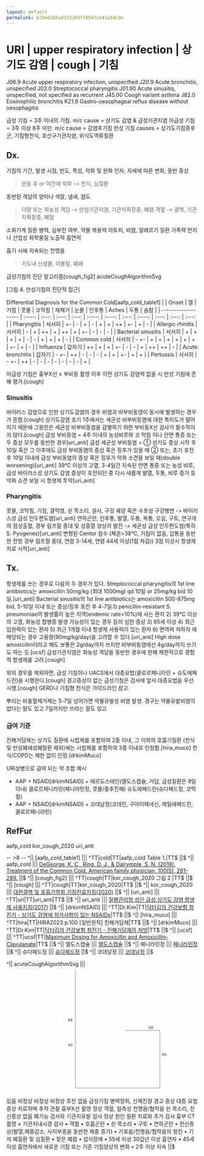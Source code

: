 ```yaml
---
layout: default
permalink: b29eb2bbad15320df7d547ce41a5dc9e
---
```


# URI | upper respiratory infection | 상기도 감염 | cough | 기침
J06.9 Acute upper respiratory infection, unspecified
J20.9 Acute bronchitis, unspecified
J02.0 Streptococcal pharyngitis
J01.90 Acute sinusitis, unspecified, not specified as recurrent
J45.00 Cough variant asthma
J82.0 Eosinophilic bronchitis
K21.9 Gastro-oesophageal reflux disease without oesophagitis

급성 기침 = 3주 이내의 기침. m/c cause = 상기도 감염 & 급성기관지염
아급성 기침 = 3주 이상 8주 미만. m/c cause = 감염후기침
만성 기침 causes = 상기도기침증후군, 기침형천식, 호산구기관지염, 위식도역류질환

## Dx.
기침의 기간, 발생 시점, 빈도, 특성, 악화 및 완화 인자, 자세에 따른 변화, 동반 증상
> 운동 후 or 야간에 악화 -> 천식, 심질환

동반된 객담의 양이나 색깔, 냄새, 점도
> 다량 또는 화농성 객담 -> 만성기관지염, 기관지확장증, 폐렴
> 객혈 -> 결핵, 기관지확장증, 폐암

소화기계 질환 병력, 심부전 여부, 약물 복용력
아토피, 비염, 알레르기 질환 가족력
먼지나 산업성 화학물질 노출력
흡연력

흡기 시에 지속되는 천명음
> 기도내 신생물, 이물질, 폐쇄


급성기침의 진단 알고리즘[cough_fig2]
acuteCoughAlgorithmSvg

[그림 4. 만성기침의 진단적 접근]

Differential Diagnosis for the Common Cold[aafp_cold_table1]
|                     | Onset  |  열   | 기침  | 콧물  | 코막힘 | 재채기 | 눈물  | 인후통 | Aches | 두통  | 숨참  |
| ------------------- | :----: | :---: | :---: | :---: | :----: | :----: | :---: | :----: | :---: | :---: | :---: |
| Pharyngitis         | 서서히 |  +-   |   -   |   +   |   -    |   +    |   +   |   ++   |  +-   |   +   |   -   |
| Allergic rhinitis   | 서서히 |   -   |   +   |  ++   |   +    |   ++   |   +   |   +-   |   -   |   -   |   -   |
| Bacterial sinusitis | 서서히 |   +   |   +   |   +   |   +    |   -    |   -   |   +    |   +   |   +   |   -   |
| Common cold         | 서서히 | - +-  |   +   |   +   |   +    |   +    |   +   |   +    |  +-   |   +   |   -   |
| Influenza           | 갑자기 |  ++   |   +   |   +   |   +-   |   -    |   -   |   +    |  ++   |  ++   |   -   |
| Acute bronchitis    | 갑자기 | - +-  |  ++   |   -   |   -    |   -    |   +   |   +    |  +-   |   +   |   +   |
| Pertussis           | 서서히 | - +-  |  ++   |   -   |   -    |   -    |   -   |   -    |   -   |   -   |   +   |

아급성 기침은 흉부X선 ± 부비동 촬영 이후 이전 상기도 감염력 없을 시 만성 기침에 준해 평가.[cough]

### Sinusitis
바이러스 감염으로 인한 상기도감염의 경우 비염과 비부비동염이 동시에 발생하는 경우가 흔함.[cough]
상기도감염 초기 1주에서는 세균성 비부비동염에 대한 특이도가 떨어지기 때문에 그동안은 세균성 비부비동염을 감별하기 위한 부비동X선 검사가 필수적이지 않다.[cough]
급성 부비동염 = 4주 이내의 농성비루와 코 막힘 이나 안면 통증 또는 두 증상 모두를 동반한 경우[uri_anti]
급성 세균성 부비동염 = ① 상기도 증상 시작 후 10일 혹은 그 이후에도 급성 부비동염의 증상 혹은 징후가 있을 때 ② 또는, 초기 호전 후 10일 이내에 급성 부비동염의 증상 혹은 징후가 악화 소견을 보일 때(double worsening)[uri_anti]
39℃ 이상의 고열, 3-4일간 지속된 안면 통증 또는 농성 비루, 급성 바이러스성 상기도 감염 증상이 호전되던 중 다시 새롭게 발열, 두통, 비루 증가 등 악화 소견 보일 시 항생제 투약[uri_anti]

### Pharyngitis
콧물, 코막힘, 기침, 결막염, 쉰 목소리, 설사, 구강 궤양 혹은 수포성 구강병변 -> 바이러스성 급성 인두편도염[uri_anti]
연하곤란, 인후통, 발열, 두통, 복통, 오심, 구토, 연구개의 점상출혈, 경부 림프절 종대 및 성홍열 양상의 발진 -> 세균성 급성 인두편도염(특히 S. Pyogenes)[uri_anti]
변형된 Centor 점수 (체온>38℃, 기침이 없음, 압통을 동반한 전방 경부 림프절 종대, 연령 3-14세, 연령 44세 이상(1점 차감)) 3점 이상시 항생제 치료 시작[uri_anti]


## Tx.
항생제를 쓰는 경우로 다음의 두 경우가 있다.
Streptococcal pharyngitis의 1st line antibiotics는 amoxicillin 50mg/kg (최대 1000mg) qd 10일 or 25mg/kg bid 10일.[uri_anti]
Bacterial sinusitis의 1st line antibiotics는 amoxicillin 500-875mg bid, 5-10일 이내 또는 증상/징후 호전 후 4-7일.1) penicillin-resistant S. pneumoniae의 발생률이 높은 지역(endemic rate>10%)에 사는 환자 2) 39℃ 이상의 고열, 화농성 합병증 발생 가능성이 있는 경우 등의 심한 증상 3) 65세 이상 4) 최근 입원력이 있는 환자 5) 최근 1개월 이내 항생제 사용력이 있는 환자 6) 면역력 저하자 에 해당되는 경우 고용량(90mg/kg/day)을 고려할 수 있다.[uri_anti] High dose amoxicillin이라고 해도 보통은 2g/day까지 쓰지만 비부비동염에선 4g/day까지 쓰기도 하는 듯.[ucsf]
급성기관지염은 화농성 객담을 동반한 경우에 한해 제한적으로 경험적 항생제를 고려.[cough]

위의 경우를 제외하면, 급성 기침이나 UACS에서 대증요법(클로르페니라민 + 슈도에페드린)을 시행한다.[cough]
경고증상이 없는 급성기침은 검사에 앞서 대증요법을 우선 시행.[cough]
GERD나 기침형 천식은 가이드라인 참고.


뿌리는 비충혈제거제는 5-7일 넘어가면 약물유발성 비염 발생. 경구는 약물유발비염이 없다는 말도 있고 7일까지만 쓰라는 말도 있고

### 급여 기준
진해거담제는 상기도 질환에 시럽제를 포함하여 2종 이내, 그 이외의 호흡기질환 (천식 및 만성폐쇄성폐질환 제외)에는 시럽제를 포함하여 3종 이내로 인정함.[hira_muco]
천식/COPD는 제한 없이 인정.[drkimMuco]

URI상병으로 급여 되는 약 조합 예시
- AAP + NSAID[drkimNSAID] + 에르도스테인(엘도스캡슐, 거담, 급성질환은 9일이내) 클로르페니라민(페니라민정, 콧물/중추진해) 슈도에페드린(슈다페드정, 코막힘)
- AAP + NSAID[drkimNSAID] + 코데날정(코데인, 구아이페네신, 메틸에페드린, 클로르페니라민)


## RefFur
aafp_cold
kor_cough_2020
uri_anti

-- >8 --
^|| [aafp_cold_table1] ||| ^TT|cold|TT|aafp_cold Table 1.|TT$ ||$
^|| aafp_cold ||| <a href="https://www.aafp.org/pubs/afp/issues/2019/0901/p281.html">DeGeorge, K. C., Ring, D. J., & Dalrymple, S. N. (2019). Treatment of the Common Cold. American family physician, 100(5), 281–289.</a> ||$
^|| [cough_fig2] ||| ^TT|cough|TT|kor_cough_2020 그림 2.|TT$ ||$
^|| [cough] ||| ^TT|cough|TT|kor_cough_2020|TT$ ||$
^|| kor_cough_2020 ||| <a href="https://openingnow.github.io/guidelines/pdfs/2020+기침진료지침.pdf">대한결핵 및 호흡기학회 기침진료지침(2020)</a> ||$
^|| [uri_anti] ||| ^TT|uri|TT|uri_anti|TT$ ||$
^|| uri_anti ||| <a href ="https://openingnow.github.io/guidelines/pdfs/성인+급성+상기도+감염+항생제+사용지침.pdf">질병관리청 성인 급성 상기도 감염 항생제 사용지침(2017)</a> ||$
^|| [drkimNSAID] ||| ^TT|Dr.Kim|TT|<a href="https://blog.naver.com/39954/221893152044">닥터김의 건강보험 청진기 - 상기도 감염에 허가사항이 있는 NSAIDs</a>|TT$ ||$
^|| [hira_muco] ||| ^TT|hira|TT|HIRA2023 p.100 [일반원칙] 진해거담제|TT$ ||$
^|| [drkimMuco] ||| ^TT|Dr.Kim|TT|<a href="https://blog.naver.com/39954/221479096652">닥터김의 건강보험 청진기 - 진해거담제의 처방</a>|TT$ ||$
^|| [ucsf] ||| ^TT|ucsf|TT|<a href="https://idmp.ucsf.edu/maximum-dosing-amoxicillin-and-amoxicillin-clavulanate">Maximum Dosing for Amoxicillin and Amoxicillin-Clavulanate</a>|TT$ ||$
^|| 엘도스캡슐 ||| <a href="https://nedrug.mfds.go.kr/pbp/CCBBB01/getItemDetail?itemSeq=199500435">엘도스캡슐</a> ||$
^|| 페니라민정 ||| <a href="https://nedrug.mfds.go.kr/pbp/CCBBB01/getItemDetail?itemSeq=196000011">페니라민정</a> ||$
^|| 슈다페드정 ||| <a href="https://nedrug.mfds.go.kr/pbp/CCBBB01/getItemDetail?itemSeq=197900575">슈다페드정</a> ||$
^|| 코데날정 ||| <a href="https://nedrug.mfds.go.kr/pbp/CCBBB01/getItemDetail?itemSeq=197200376">코데날정</a> ||$

^|| acuteCoughAlgorithmSvg ||| <svg viewBox="0 0 1000 650" height="600px" xmlns="http://www.w3.org/2000/svg">
<line x1="360" y1="15" x2="360" y2="630" stroke="#000" />
<text x="320" y="280">없음</text>
<text x="320" y="410">호전</text>
<line x1="360" y1="630" x2="800" y2="630" stroke="#000" />
<line x1="800" y1="630" x2="800" y2="330" stroke="#000" />
<text x="810" y="460">정상</text>
<line x1="800" y1="330" x2="620" y2="330" stroke="#000" />
<text x="740" y="320">있음</text>

<line x1="615" y1="205" x2="615" y2="630" stroke="#000" />

<line x1="360" y1="208" x2="885" y2="208" stroke="#000" />
<text x="410" y="200">있음</text>
<text x="710" y="200">비정상</text>
<line x1="885" y1="208" x2="885" y2="517" stroke="#000" />
<text x="895" y="415">비정상</text>
<line x1="885" y1="517" x2="615" y2="517" stroke="#000" />
<text x="830" y="540">비정상</text>

<line x1="360" y1="375" x2="460" y2="375" stroke="#000" />
<line x1="460" y1="375" x2="460" y2="208" stroke="#000" />
<text x="430" y="395">호전 없음</text>

<line x1="815" y1="410" x2="885" y2="410" stroke="#000" />


<rect x="300" y="0" width="120" height="30" rx="10" fill="#8b8c45" />
<text x="330" y="21" fill="#fff">급성기침</text>

<path d="M360,100 l5,-16 l-10,0 Z" fill="#000"/>
<rect x="270" y="100" width="180" height="30" fill="#e2e0ce" />
<text x="295" y="121">병력청취, 신체진찰</text>

<path d="M360,160 l5,-16 l-10,0 Z" fill="#000"/>
<rect x="324" y="174" width="72" height="72" transform="rotate(45,360,210)" fill="#f00" />
<text x="343" y="206" fill="#fff">경고</text>
<text x="343" y="226" fill="#fff">증상</text>

<path d="M360,360 l5,-16 l-10,0 Z" fill="#000"/>
<rect x="300" y="360" width="120" height="30" fill="#e2e0ce" />
<text x="325" y="381">대증 요법</text>

<path d="M500,630 l-16,-5 l0,10 Z" fill="#000"/>
<path d="M615,610 l5,-16 l-10,0 Z" fill="#000"/>
<rect x="500" y="610" width="230" height="40" rx="10" fill="#8b8c45" />
<text x="530" y="636" fill="#fff">증상 치료하며 추적 관찰</text>
<path d="M730,630 l16,-5 l0,10 Z" fill="#000"/>

<path d="M540,208 l-16,-5 l0,10 Z" fill="#000"/>
<rect x="540" y="190" width="160" height="36" fill="#e2e0ce" />
<text x="573" y="215">흉부X선 촬영</text>
<text x="565" y="245">정상</text>

<path d="M615,300 l5,-16 l-10,0 Z" fill="#000"/>
<rect x="510" y="300" width="220" height="60" fill="#e2e0ce" />
<text x="520" y="325">객혈, 일측성 천명음/협착음</text>
<text x="520" y="345">쉰 목소리, 전신증상</text>
<text x="565" y="380">없음</text>

<path d="M615,500 l5,-16 l-10,0 Z" fill="#000"/>
<rect x="480" y="500" width="280" height="35" fill="#e2e0ce" />
<text x="510" y="525">폐기능 검사와 기관지유발 검사</text>
<text x="565" y="555">정상</text>

<path d="M885,250 l5,-16 l-10,0 Z" fill="#000"/>
<rect x="770" y="250" width="230" height="40" rx="10" fill="#8b8c45" />
<text x="785" y="275" fill="#fff">원인 질환 치료와 추가 검사</text>
<path d="M885,290 l5,16 l-10,0 Z" fill="#000"/>

<path d="M800,380 l5,-16 l-10,0 Z" fill="#000"/>
<rect x="720" y="380" width="150" height="60" fill="#e2e0ce" />
<text x="730" y="405">흉부 CT 촬영 ±</text>
<text x="730" y="425">기관지내시경 검사</text>


<rect x="0" y="100" width="250" height="310" fill="#e2e0ce" />
<text x="10" y="120">• 객혈</text>
<text x="10" y="140">• 호흡곤란</text>
<text x="10" y="160">• 쉰 목소리</text>
<text x="10" y="180">• 구토</text>
<text x="10" y="200">• 연하곤란</text>
<text x="10" y="220">• 전신증상(발열,체중감소,</text>
<text x="20" y="240">사지부종을 동반한 체중 증가)</text>
<text x="10" y="260">• 기포음/천명음/협착음의 청진</text>
<text x="10" y="280">• 기저 폐질환 및 심질환</text>
<text x="10" y="300">• 잦은 폐렴</text>
<text x="10" y="320">• 섭식장애</text>
<text x="10" y="340">• 55세 이상 30갑년 이상 흡연자</text>
<text x="10" y="360">• 45세 이상 흡연자에서 새로운 </text>
<text x="15" y="380">기침 또는 기존 기침양상의 변화</text>
<text x="10" y="400">• 2주 이상 지속</text>
</svg>  ||$
